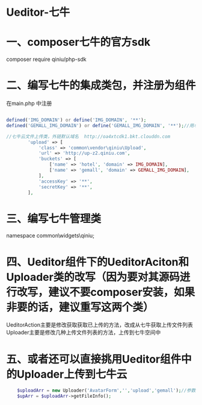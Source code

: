 # Ueditor-七牛
# 一、composer七牛的官方sdk
composer require qiniu/php-sdk
# 二、编写七牛的集成类包，并注册为组件
在main.php 中注册
```php

defined('IMG_DOMAIN') or define('IMG_DOMAIN', '**');
defined('GEMALL_IMG_DOMAIN') or define('GEMALL_IMG_DOMAIN', '**');//用与其他平台的共享图片

//七牛云文件上传类，外链默认域名  http://oa4xtcdk1.bkt.clouddn.com
        'upload' => [
            'class' => 'common\vendor\qiniu\Upload',
            'url' => 'http://up-z2.qiniu.com',
            'buckets' => [
                ['name' => 'hotel', 'domain' => IMG_DOMAIN],
                ['name' => 'gemall', 'domain' => GEMALL_IMG_DOMAIN],
            ],
            'accessKey' => '**',
            'secretKey' => '**',
        ],
```
# 三、编写七牛管理类
namespace common\widgets\qiniu;

# 四、Ueditor组件下的UeditorAciton和Uploader类的改写（因为要对其源码进行改写，建议不要composer安装，如果非要的话，建议重写这两个类）
UeditorAction主要是修改获取获取已上传的方法，改成从七牛获取上传文件列表
Uploader主要是修改几种上传文件列表的方法，上传到七牛空间中

# 五、或者还可以直接挑用Ueditor组件中的Uploader上传到七牛云
```php 
    $uploadArr = new Uploader('AvatarForm','','upload','gemall');//参数可参考构造方法
    $upArr = $uploadArr->getFileInfo();
```
